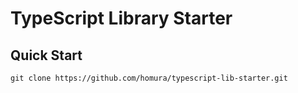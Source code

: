# TypeScript Library Starter

## Quick Start

```
git clone https://github.com/homura/typescript-lib-starter.git
```
